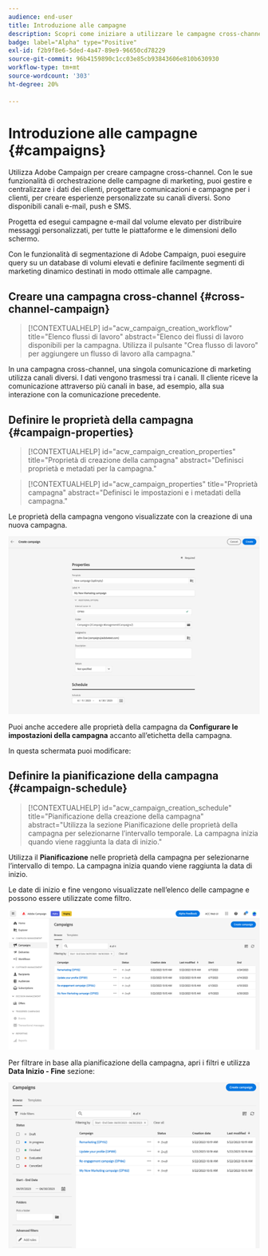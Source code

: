 ```yaml
---
audience: end-user
title: Introduzione alle campagne
description: Scopri come iniziare a utilizzare le campagne cross-channel
badge: label="Alpha" type="Positive"
exl-id: f2b9f8e6-5ded-4a47-89e9-96650cd78229
source-git-commit: 96b4159890c1cc03e85cb93843606e810b630930
workflow-type: tm+mt
source-wordcount: '303'
ht-degree: 20%

---
```


# Introduzione alle campagne {#campaigns}

Utilizza Adobe Campaign per creare campagne cross-channel. Con le sue funzionalità di orchestrazione delle campagne di marketing, puoi gestire e centralizzare i dati dei clienti, progettare comunicazioni e campagne per i clienti, per creare esperienze personalizzate su canali diversi. Sono disponibili canali e-mail, push e SMS.

Progetta ed esegui campagne e-mail dal volume elevato per distribuire messaggi personalizzati, per tutte le piattaforme e le dimensioni dello schermo.
<!--Measure the effectiveness of your deliveries with detailed reports including thecounts of opens, clicks, forwards, and more.--> Con le funzionalità di segmentazione di Adobe Campaign, puoi eseguire query su un database di volumi elevati e definire facilmente segmenti di marketing dinamico destinati in modo ottimale alle campagne.

## Creare una campagna cross-channel {#cross-channel-campaign}


>[!CONTEXTUALHELP]
>id="acw_campaign_creation_workflow"
>title="Elenco flussi di lavoro"
>abstract="Elenco dei flussi di lavoro disponibili per la campagna. Utilizza il pulsante &quot;Crea flusso di lavoro&quot; per aggiungere un flusso di lavoro alla campagna."



In una campagna cross-channel, una singola comunicazione di marketing utilizza canali diversi. I dati vengono trasmessi tra i canali. Il cliente riceve la comunicazione attraverso più canali in base, ad esempio, alla sua interazione con la comunicazione precedente.

## Definire le proprietà della campagna {#campaign-properties}

>[!CONTEXTUALHELP]
>id="acw_campaign_creation_properties"
>title="Proprietà di creazione della campagna"
>abstract="Definisci proprietà e metadati per la campagna."

>[!CONTEXTUALHELP]
>id="acw_campaign_properties"
>title="Proprietà campagna"
>abstract="Definisci le impostazioni e i metadati della campagna."

Le proprietà della campagna vengono visualizzate con la creazione di una nuova campagna.

![Definire le proprietà della campagna](assets/campaign-properties.png)

Puoi anche accedere alle proprietà della campagna da **Configurare le impostazioni della campagna** accanto all’etichetta della campagna.

In questa schermata puoi modificare:



## Definire la pianificazione della campagna {#campaign-schedule}

>[!CONTEXTUALHELP]
>id="acw_campaign_creation_schedule"
>title="Pianificazione della creazione della campagna"
>abstract="Utilizza la sezione Pianificazione delle proprietà della campagna per selezionarne l’intervallo temporale. La campagna inizia quando viene raggiunta la data di inizio."

Utilizza il **Pianificazione** nelle proprietà della campagna per selezionarne l’intervallo di tempo. La campagna inizia quando viene raggiunta la data di inizio.

Le date di inizio e fine vengono visualizzate nell’elenco delle campagne e possono essere utilizzate come filtro.

![Elenco campagne](assets/campaign-list.png)

Per filtrare in base alla pianificazione della campagna, apri i filtri e utilizza **Data Inizio - Fine** sezione:

![Elenco campagne](assets/campaign-filter-on-dates.png)

